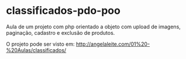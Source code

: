 ﻿# classificados-pdo-poo
 
 Aula de um projeto com php orientado a objeto com upload de imagens, paginação, cadastro e exclusão de produtos.

O projeto pode ser visto em: http://angelaleite.com/01%20-%20Aulas/classificados/
